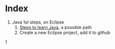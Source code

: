 # Index

1. Java 1st steps, on Eclipse
   1. [Steps to learn Java](java/java-learn-path.md), a possible path
   1. Create a new Eclipse project, add it to github

1